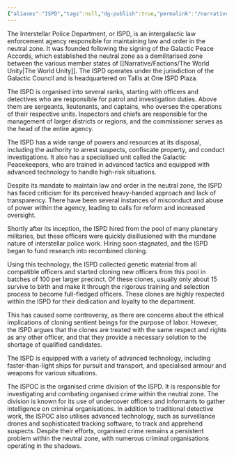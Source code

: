```yaml
---
{"aliases":"ISPD","tags":null,"dg-publish":true,"permalink":"/narrative/factions/interstellar-police-department/","dgPassFrontmatter":true}
---
```



The Interstellar Police Department, or ISPD, is an intergalactic law enforcement agency responsible for maintaining law and order in the neutral zone. It was founded following the signing of the Galactic Peace Accords, which established the neutral zone as a demilitarised zone between the various member states of [[Narrative/Factions/The World Unity\|The World Unity]]. The ISPD operates under the jurisdiction of the Galactic Council and is headquartered on Tallis at One ISPD Plaza.

The ISPD is organised into several ranks, starting with officers and detectives who are responsible for patrol and investigation duties. Above them are sergeants, lieutenants, and captains, who oversee the operations of their respective units. Inspectors and chiefs are responsible for the management of larger districts or regions, and the commissioner serves as the head of the entire agency.

The ISPD has a wide range of powers and resources at its disposal, including the authority to arrest suspects, confiscate property, and conduct investigations. It also has a specialised unit called the Galactic Peacekeepers, who are trained in advanced tactics and equipped with advanced technology to handle high-risk situations.

Despite its mandate to maintain law and order in the neutral zone, the ISPD has faced criticism for its perceived heavy-handed approach and lack of transparency. There have been several instances of misconduct and abuse of power within the agency, leading to calls for reform and increased oversight.

Shortly after its inception, the ISPD hired from the pool of many planetary militaries, but these officers were quickly disillusioned with the mundane nature of interstellar police work. Hiring soon stagnated, and the ISPD began to fund research into recombined cloning. 

Using this technology, the ISPD collected genetic material from all compatible officers and started cloning new officers from this pool in batches of 100 per larger precinct. Of these clones, usually only about 15  survive to birth and make it through the rigorous training and selection process to become full-fledged officers. These clones are highly respected within the ISPD for their dedication and loyalty to the department.

This has caused some controversy, as there are concerns about the ethical implications of cloning sentient beings for the purpose of labor. However, the ISPD argues that the clones are treated with the same respect and rights as any other officer, and that they provide a necessary solution to the shortage of qualified candidates.

The ISPD is equipped with a variety of advanced technology, including faster-than-light ships for pursuit and transport, and specialised armour and weapons for various situations.

The ISPOC is the organised crime division of the ISPD. It is responsible for investigating and combating organised crime within the neutral zone. The division is known for its use of undercover officers and informants to gather intelligence on criminal organisations. In addition to traditional detective work, the ISPOC also utilises advanced technology, such as surveillance drones and sophisticated tracking software, to track and apprehend suspects. Despite their efforts, organised crime remains a persistent problem within the neutral zone, with numerous criminal organisations operating in the shadows.